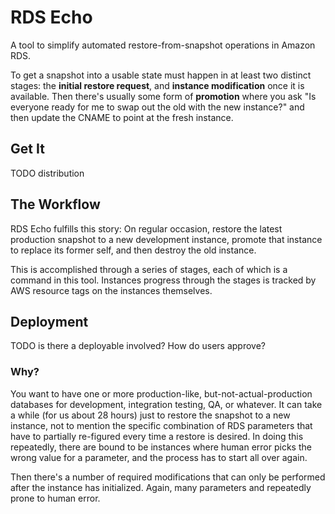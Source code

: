 RDS Echo
========
A tool to simplify automated restore-from-snapshot operations in Amazon RDS.

To get a snapshot into a usable state must happen in at least two distinct stages: the **initial restore request**, and
**instance modification** once it is available. Then there's usually some form of **promotion** where you ask "Is
everyone ready for me to swap out the old with the new instance?" and then update the CNAME to point at the fresh
instance.


## Get It ##

TODO distribution



## The Workflow ##
RDS Echo fulfills this story: On regular occasion, restore the latest production snapshot to a new development instance,
promote that instance to replace its former self, and then destroy the old instance.

This is accomplished through a series of stages, each of which is a command in this tool. Instances progress through the
stages is tracked by AWS resource tags on the instances themselves.




## Deployment ##

TODO is there a deployable involved? How do users approve?



### Why? ###

You want to have one or more production-like, but-not-actual-production databases for development, integration testing,
QA, or whatever. It can take a while (for us about 28 hours) just to restore the snapshot to a new instance, not to
mention the specific combination of RDS parameters that have to partially re-figured every time a restore is desired.
In doing this repeatedly, there are bound to be instances where human error picks the wrong value for a parameter,
and the process has to start all over again.

Then there's a number of required modifications that can only be performed after the instance has initialized.
Again, many parameters and repeatedly prone to human error.